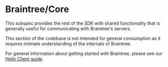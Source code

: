 # Braintree/Core

This subspec provides the rest of the SDK with shared functionality
that is generally useful for communicating with Braintree's servers.

This section of the codebase is not intended for general consumption
as it requires intimate understanding of the internals of Braintree.

For general information about getting started with Braintree, please
see our [Hello Client
guide](https://developers.braintreepayments.com/ios/start).

